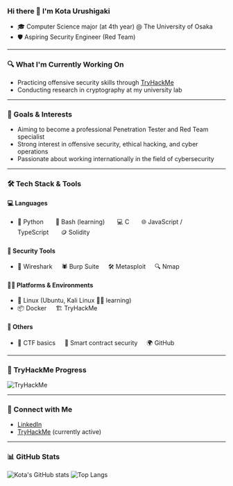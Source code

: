 ### Hi there 👋 I'm Kota Urushigaki

- 🎓 Computer Science major (at 4th year) @ The University of Osaka
- 🛡️ Aspiring Security Engineer (Red Team)

---

### 🔍 What I'm Currently Working On

- Practicing offensive security skills through [TryHackMe](https://tryhackme.com/)
- Conducting research in cryptography at my university lab

---

### 🎯 Goals & Interests

- Aiming to become a professional Penetration Tester and Red Team specialist  
- Strong interest in offensive security, ethical hacking, and cyber operations  
- Passionate about working internationally in the field of cybersecurity

---

### 🛠️ Tech Stack & Tools

#### 💻 Languages
- 🐍 Python   🐚 Bash (learning)   💻 C   🌐 JavaScript / TypeScript   🪙 Solidity

#### 🧰 Security Tools
- 🧪 Wireshark  🕷️ Burp Suite  🛠️ Metasploit  🔍 Nmap

#### 🧑‍💻 Platforms & Environments
- 🐧 Linux (Ubuntu, Kali Linux 🧑‍🎓 learning)  
- 📦 Docker  🏗️ TryHackMe

#### 📂 Others
- 🧠 CTF basics  🔐 Smart contract security  🌍 GitHub

---

### 🧗 TryHackMe Progress

![TryHackMe](https://tryhackme-badges.s3.amazonaws.com/kota5140.png)

---

### 🔗 Connect with Me

- [LinkedIn](https://www.linkedin.com/in/kotaursgk/)  
- [TryHackMe](https://tryhackme.com/p/kota5140) (currently active)

---

### 📊 GitHub Stats

![Kota's GitHub stats](https://github-readme-stats.vercel.app/api?username=kota5140&show_icons=true&theme=tokyonight)
![Top Langs](https://github-readme-stats.vercel.app/api/top-langs/?username=kota5140&layout=compact&theme=tokyonight)
